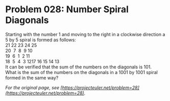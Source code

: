 # Problem 028: Number Spiral Diagonals
  
Starting with the number $1$ and moving to the right in a clockwise direction a $5$ by $5$ spiral is formed as follows:  
21 22 23 24 25  
20  7  8  9 10  
19  6  1  2 11  
18  5  4  3 1217 16 15 14 13  
It can be verified that the sum of the numbers on the diagonals is $101$.  
What is the sum of the numbers on the diagonals in a $1001$ by $1001$ spiral formed in the same way?  

*For the original page, see [https://projecteuler.net/problem=28](https://projecteuler.net/problem=28).*
